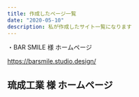 ```yaml
---
title: 作成したページ一覧
date: "2020-05-10"
description: 私が作成したサイト一覧になります
---
```


・BAR SMILE 様 ホームページ

https://barsmile.studio.design/ 



## 琉成工業 様 ホームページ

